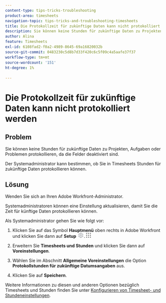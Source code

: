 ```yaml
---
content-type: tips-tricks-troubleshooting
product-area: timesheets
navigation-topic: tips-tricks-and-troubleshooting-timesheets
title: Die Protokollzeit für zukünftige Daten kann nicht protokolliert werden
description: Sie können keine Stunden für zukünftige Daten zu Projekten, Aufgaben oder Problemen protokollieren, da die Felder deaktiviert sind.
author: Alina
feature: Timesheets
exl-id: 6108fad2-f0a2-4989-8645-69a16820032b
source-git-commit: 0483230c5d8b7d33f420c6c5f09c4a5aafe37f37
workflow-type: tm+mt
source-wordcount: '151'
ht-degree: 1%

---
```


# Die Protokollzeit für zukünftige Daten kann nicht protokolliert werden

## Problem

Sie können keine Stunden für zukünftige Daten zu Projekten, Aufgaben oder Problemen protokollieren, da die Felder deaktiviert sind.

Der Systemadministrator kann bestimmen, ob Sie in Timesheets Stunden für zukünftige Daten protokollieren können.

## Lösung

Wenden Sie sich an Ihren Adobe Workfront-Administrator.

Systemadministratoren können eine Einstellung aktualisieren, damit Sie die Zeit für künftige Daten protokollieren können.

Als Systemadministrator gehen Sie wie folgt vor:

1. Klicken Sie auf das Symbol **Hauptmenü** oben rechts in Adobe Workfront und klicken Sie dann auf **Setup** ![](assets/gear-icon-settings.png).![](assets/main-menu-icon.png)

1. Erweitern Sie **Timesheets und Stunden** und klicken Sie dann auf **Voreinstellungen**.

1. Wählen Sie im Abschnitt **Allgemeine Voreinstellungen** die Option **Protokollstunden für zukünftige Datumsangaben** aus.

1. Klicken Sie auf **Speichern**.

Weitere Informationen zu diesen und anderen Optionen bezüglich Timesheets und Stunden finden Sie unter [Konfigurieren von Timesheet- und Stundeneinstellungen](../../administration-and-setup/set-up-workfront/configure-timesheets-schedules/timesheet-and-hour-preferences.md).
